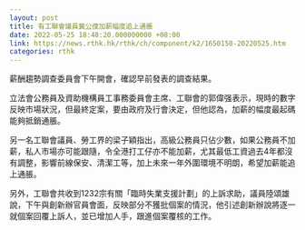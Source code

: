 ```yaml
---
layout: post
title: 有工聯會議員冀公僕加薪幅度追上通脹
date: 2022-05-25 18:48:20.000000000 +08:00
link: https://news.rthk.hk/rthk/ch/component/k2/1650150-20220525.htm
categories: rthk
---
```


薪酬趨勢調查委員會下午開會，確認早前發表的調查結果。

立法會公務員及資助機構員工事務委員會主席、工聯會的郭偉强表示，現時的數字反映市場狀況，但最終定案，要由政府及行會決定，但他認為，加薪的幅度最起碼能夠抵銷通脹。

另一名工聯會議員、勞工界的梁子穎指出，高級公務員只佔少數，如果公務員不加薪，私人市場亦可能跟隨，令全港打工仔亦不能加薪，尤其最低工資過去4年都沒有調整，影響前線保安、清潔工等，加上未來一年外圍環境不明朗，希望加薪能追上通脹。

另外，工聯會共收到1232宗有關「臨時失業支援計劃」的上訴求助，議員陸頌雄說，下午與創新辦官員會面，反映部分不獲批個案的情況，他引述創新辦說將逐一就個案回覆上訴人，並已增加人手，跟進個案覆核的工作。
